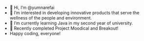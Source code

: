 - 👋 Hi, I’m @yumnarefai
- 👀 I’m interested in developing innovative products that serve the wellness of the people and environment.  
- 🌱 I’m currently learning Java in my second year of university.
- 💞️ Recently completed Project Moodical and Breakout!
- Happy coding, everyone!

<!---
yumnarefai/yumnarefai is a ✨ special ✨ repository because its `README.md` (this file) appears on your GitHub profile.
You can click the Preview link to take a look at your changes.
--->
